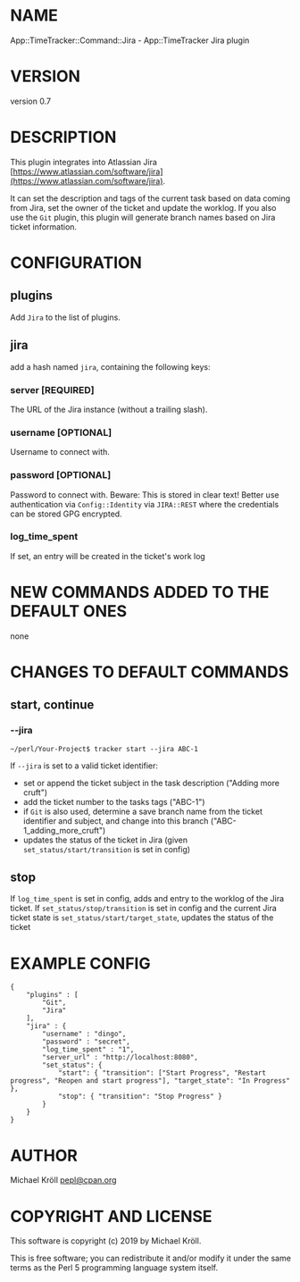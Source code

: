 # NAME

App::TimeTracker::Command::Jira - App::TimeTracker Jira plugin

# VERSION

version 0.7

# DESCRIPTION

This plugin integrates into Atlassian Jira
[https://www.atlassian.com/software/jira](https://www.atlassian.com/software/jira).

It can set the description and tags of the current task based on data
coming from Jira, set the owner of the ticket and update the
worklog. If you also use the `Git` plugin, this plugin will
generate branch names based on Jira ticket information.

# CONFIGURATION

## plugins

Add `Jira` to the list of plugins.

## jira

add a hash named `jira`, containing the following keys:

### server \[REQUIRED\]

The URL of the Jira instance (without a trailing slash).

### username \[OPTIONAL\]

Username to connect with.

### password \[OPTIONAL\]

Password to connect with. Beware: This is stored in clear text! Better use authentication via `Config::Identity` via `JIRA::REST` where the credentials can be stored GPG encrypted.

### log\_time\_spent

If set, an entry will be created in the ticket's work log

# NEW COMMANDS ADDED TO THE DEFAULT ONES

none

# CHANGES TO DEFAULT COMMANDS

## start, continue

### --jira

    ~/perl/Your-Project$ tracker start --jira ABC-1

If `--jira` is set to a valid ticket identifier:

- set or append the ticket subject in the task description ("Adding more cruft")
- add the ticket number to the tasks tags ("ABC-1")
- if `Git` is also used, determine a save branch name from the ticket identifier and subject, and change into this branch ("ABC-1\_adding\_more\_cruft")
- updates the status of the ticket in Jira (given `set_status/start/transition` is set in config)

## stop

If `log_time_spent` is set in config, adds and entry to the worklog of the Jira ticket.
If `set_status/stop/transition` is set in config and the current Jira ticket state is `set_status/start/target_state`, updates the status of the ticket

# EXAMPLE CONFIG

    {
        "plugins" : [
            "Git",
            "Jira"
        ],
        "jira" : {
            "username" : "dingo",
            "password" : "secret",
            "log_time_spent" : "1",
            "server_url" : "http://localhost:8080",
            "set_status": {
                "start": { "transition": ["Start Progress", "Restart progress", "Reopen and start progress"], "target_state": "In Progress" },
                "stop": { "transition": "Stop Progress" }
            }
        }
    }

# AUTHOR

Michael Kröll <pepl@cpan.org>

# COPYRIGHT AND LICENSE

This software is copyright (c) 2019 by Michael Kröll.

This is free software; you can redistribute it and/or modify it under
the same terms as the Perl 5 programming language system itself.
